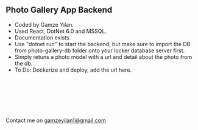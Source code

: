 ## Photo Gallery App Backend

* Coded by Gamze Yılan.
* Used React, DotNet 6.0 and MSSQL.
* Documentation exists.
* Use "dotnet run" to start the backend, but make sure to import the DB from photo-gallery-db folder onto your locker database server first.
* Simply retuns a photo model with a url and detail about the photo from the db.
* To Do: Dockerize and deploy, add the url here.

<br><br><br><br><br><br>
Contact me on gamzeyilan1@gmail.com
